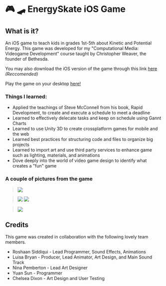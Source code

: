 # 🎮 🛹 EnergySkate iOS Game

## What is it?
An iOS game to teach kids in grades 1st-5th about Kinetic and Potential Energy. This game was developed for my "Computational Media: Videogame Development" course taught by Christopher Weaver, the founder of Bethesda. 

You may also download the iOS version of the game through this link [here](https://apps.apple.com/us/app/energy-skate/id1512609244#?) *(Reccomended)*

Play the game on your desktop [here!](energyskategame.com)

### Things I learned:
- Applied the teachings of Steve McConnell from his book, Rapid Development, to create and execute a schedule to meet a deadline
- Learned to effectively delecate tasks and keep on schedule using Gannt Charts
- Learned to use Unity 3D to create crossplatform games for mobile and the web
- Learned best practices for structuring code and files to organize big projects
- Learned to import art and use third party services to enhance game such as lighting, materials, and animations
- Dove deeply into the world of video game design to identify what creates a "fun" game



### A couple of pictures from the game

> <img src = "IphoneScreenshots/2.png" />

> <img src = "IphoneScreenshots/4.png" />
> <img src = "IphoneScreenshots/6.png" />

> <img src = "IphoneScreenshots/3.png" />


Credits
---
This game was created in collaboration with the following lovely team members. 

- Roshaan Siddiqui - Lead Programmer, Sound Effects, Animations
- Luisa Bryan - Producer, Lead Animator, Art Design, and Main Sound Track
- Nina Pemberton - Lead Art Designer
- Yuan Sun - Programmer
- Chelsea Dixon - Art Design and User Testing 
